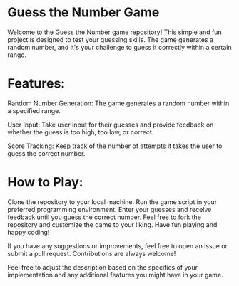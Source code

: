 # Guess the Number Game

Welcome to the Guess the Number game repository! This simple and fun project is designed to test your guessing skills. The game generates a random number, and it's your challenge to guess it correctly within a certain range.



# Features:

Random Number Generation: The game generates a random number within a specified range.

User Input: Take user input for their guesses and provide feedback on whether the guess is too high, too low, or correct.

Score Tracking: Keep track of the number of attempts it takes the user to guess the correct number.

# How to Play:

Clone the repository to your local machine.
Run the game script in your preferred programming environment.
Enter your guesses and receive feedback until you guess the correct number.
Feel free to fork the repository and customize the game to your liking. Have fun playing and happy coding!

If you have any suggestions or improvements, feel free to open an issue or submit a pull request. Contributions are always welcome!

Feel free to adjust the description based on the specifics of your implementation and any additional features you might have in your game.

